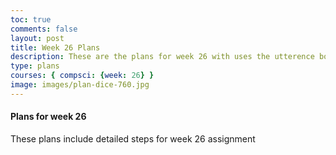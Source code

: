 ```yaml
---
toc: true
comments: false
layout: post
title: Week 26 Plans
description: These are the plans for week 26 with uses the utterence bot
type: plans
courses: { compsci: {week: 26} }
image: images/plan-dice-760.jpg
---
```



#### Plans for week 26
These plans include detailed steps for week 26 assignment

<script src="https://utteranc.es/client.js"
    repo="srivaidyas/student2.0"
    issue-term="pathname"
    label="comments"
    theme="github-light"
    crossorigin="anonymous"
    async>
</script>


